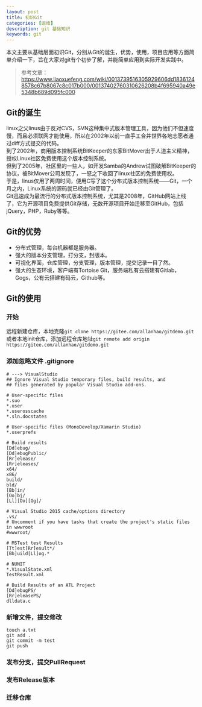 ```yaml
---
layout: post
title: 初识Git
categories: [运维]
description: git 基础知识
keywords: git
---
```


本文主要从基础层面初识Git，分别从Git的诞生，优势，使用，项目应用等方面简单介绍一下，旨在大家对git有个初步了解，并能简单应用到实际开发实践中。

> 参考文章：https://www.liaoxuefeng.com/wiki/0013739516305929606dd18361248578c67b8067c8c017b000/00137402760310626208b4f695940a49e5348b689d095fc000

## Git的诞生

linux之父linus由于反对CVS，SVN这种集中式版本管理工具，因为他们不但速度慢，而且必须联网才能使用，所以在2002年以前一直手工合并世界各地志愿者通过diff方式提交的代码。        
到了2002年，商用版本控制系统BitKeeper的东家BitMover出于人道主义精神，授权Linux社区免费使用这个版本控制系统。        
但到了2005年，社区里的一些人，如开发Samba的Andrew试图破解BitKeeper的协议，被BitMover公司发现了，一怒之下收回了linux社区的免费使用权。        
于是，linus仅用了两周时间，便用C写了这个分布式版本控制系统——Git，一个月之内，Linux系统的源码就已经由Git管理了。                   
Git迅速成为最流行的分布式版本控制系统，尤其是2008年，GitHub网站上线了，它为开源项目免费提供Git存储，无数开源项目开始迁移至GitHub，包括jQuery，PHP，Ruby等等。   

## Git的优势

* 分布式管理，每台机器都是服务器。
* 强大的版本分支管理，打分支，封版本。
* 可视化界面，仓库管理，分支管理，版本管理，提交记录一目了然。
* 强大的生态环境，客户端有Tortoise Git，服务端私有云搭建有Gitlab，Gogs，公有云搭建有码云，Github等。

## Git的使用

### 开始
远程新建仓库，本地克隆`git clone https://gitee.com/allanhao/gitdemo.git`或者本地init仓库，添加远程仓库地址`git remote add origin https://gitee.com/allanhao/gitdemo.git`   

### 添加忽略文件 .gitignore
```
# ---> VisualStudio
## Ignore Visual Studio temporary files, build results, and
## files generated by popular Visual Studio add-ons.

# User-specific files
*.suo
*.user
*.userosscache
*.sln.docstates

# User-specific files (MonoDevelop/Xamarin Studio)
*.userprefs

# Build results
[Dd]ebug/
[Dd]ebugPublic/
[Rr]elease/
[Rr]eleases/
x64/
x86/
build/
bld/
[Bb]in/
[Oo]bj/
[Ll][Oo][Gg]/

# Visual Studio 2015 cache/options directory
.vs/
# Uncomment if you have tasks that create the project's static files in wwwroot
#wwwroot/

# MSTest test Results
[Tt]est[Rr]esult*/
[Bb]uild[Ll]og.*

# NUNIT
*.VisualState.xml
TestResult.xml

# Build Results of an ATL Project
[Dd]ebugPS/
[Rr]eleasePS/
dlldata.c
```

### 新增文件，提交修改

```
touch a.txt
git add .
git commit -m test
git push
```

### 发布分支，提交PullRequest

### 发布Release版本

### 迁移仓库